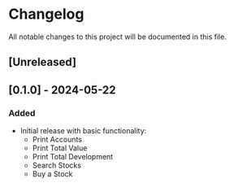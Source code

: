# Changelog

All notable changes to this project will be documented in this file.

## [Unreleased]

## [0.1.0] - 2024-05-22
### Added
- Initial release with basic functionality:
  - Print Accounts
  - Print Total Value
  - Print Total Development
  - Search Stocks
  - Buy a Stock
